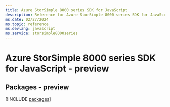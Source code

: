 ```yaml
---
title: Azure StorSimple 8000 series SDK for JavaScript
description: Reference for Azure StorSimple 8000 series SDK for JavaScript
ms.date: 02/27/2024
ms.topic: reference
ms.devlang: javascript
ms.service: storsimple8000series
---
```

# Azure StorSimple 8000 series SDK for JavaScript - preview
## Packages - preview
[!INCLUDE [packages](storsimple-8000-series-index.md)]